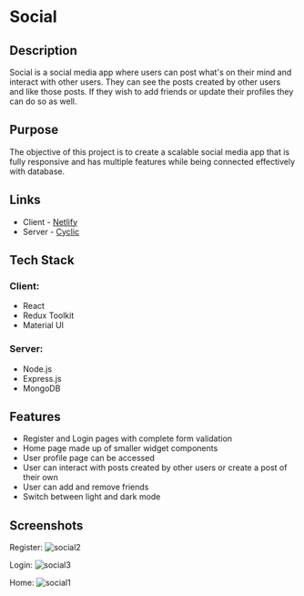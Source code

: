 <h1>Social</h1>

<h2>Description</h2>
<p>Social is a social media app where users can post what's on their mind and interact with other users. They can see the posts created by other users and like those posts. If they wish to add friends or update their profiles they can do so as well.</p>

<h2>Purpose</h2>
<p>The objective of this project is to create a scalable social media app that is fully responsive and has multiple features while being connected effectively with database.</p>

<h2>Links</h2>
<ul>
<li>Client - <a href="https://social-100-mern.netlify.app/">Netlify</a></li>
<li>Server - <a href="https://azure-cape-buffalo-cuff.cyclic.app/">Cyclic</a></li>
</ul>

<h2>Tech Stack</h2>
<h3>Client:</h3>   
<ul>
<li>React</li>
<li>Redux Toolkit</li>
<li>Material UI</li>
</ul>

<h3>Server:</h3>   
<ul>
<li>Node.js</li>
<li>Express.js</li>
<li>MongoDB</li>
</ul>

<h2>Features</h2>
<ul>
<li>Register and Login pages with complete form validation</li>
<li>Home page made up of smaller widget components</li>
<li>User profile page can be accessed</li>
<li>User can interact with posts created by other users or create a post of their own</li>
<li>User can add and remove friends</li>
<li>Switch between light and dark mode</li>
</ul>

<h2>Screenshots</h2>
Register:
<img src="https://user-images.githubusercontent.com/107462726/231358502-a0325776-728b-4bc1-824f-e3156de443b6.png" alt="social2" />

Login:
<img src="https://user-images.githubusercontent.com/107462726/231358515-5b38bf9d-c2d8-435d-a5f5-78ab5aec6ef9.png" alt="social3" />

Home:
<img src="https://user-images.githubusercontent.com/107462726/231358292-3079a290-6ce1-422c-abce-5b43bf2e7334.png" alt="social1" />
